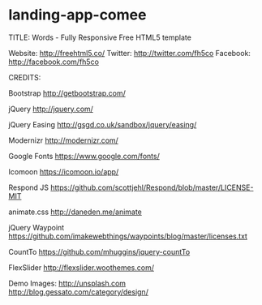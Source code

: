 # landing-app-comee


TITLE: 
Words - Fully Responsive Free HTML5 template


Website: http://freehtml5.co/
Twitter: http://twitter.com/fh5co
Facebook: http://facebook.com/fh5co


CREDITS:

Bootstrap
http://getbootstrap.com/

jQuery
http://jquery.com/

jQuery Easing
http://gsgd.co.uk/sandbox/jquery/easing/

Modernizr
http://modernizr.com/

Google Fonts
https://www.google.com/fonts/

Icomoon
https://icomoon.io/app/

Respond JS
https://github.com/scottjehl/Respond/blob/master/LICENSE-MIT

animate.css
http://daneden.me/animate

jQuery Waypoint
https://github.com/imakewebthings/waypoints/blog/master/licenses.txt

CountTo
https://github.com/mhuggins/jquery-countTo

FlexSlider
http://flexslider.woothemes.com/


Demo Images:
http://unsplash.com
http://blog.gessato.com/category/design/
